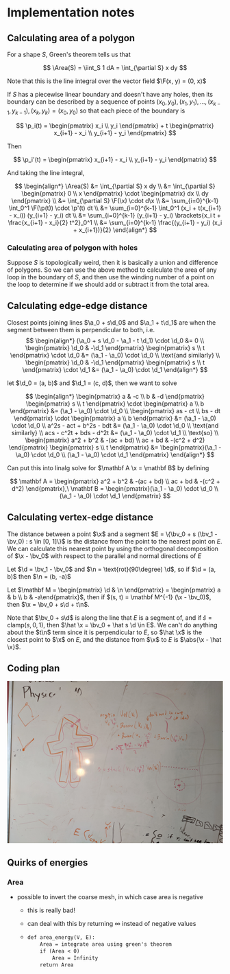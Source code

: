 # Implementation notes

$$
\DeclareMathOperator{\Area}{Area}
\newcommand{\abs}[1]{\left\lvert #1 \right\lvert}
\newcommand{\brackets}[1]{\left[ #1 \right]}
\newcommand{\a}{\mathbf a}
\newcommand{\b}{\mathbf b}
\newcommand{\d}{\mathbf d}
\newcommand{\n}{\mathbf n}
\newcommand{\p}{\mathbf p}
\newcommand{\x}{\mathbf x}
\newcommand{\s}{\mathbf s}
\newcommand{\bv}{\mathbf v}
\newcommand{\F}{\mathbf F}
$$

## Calculating area of a polygon

For a shape $S$, Green's theorem tells us that

$$
\Area(S) = \iint_S 1 dA = \int_{\partial S} x dy
$$

Note that this is the line integral over the vector field $\F(x, y) = (0, x)$

If $S$ has a piecewise linear boundary and doesn't have any holes, then its boundary can be described by a sequence of points $(x_0, y_0), (x_1, y_1), ..., (x_{k-1}, y_{k-1}), (x_k, y_k) = (x_0, y_0)$ so that each piece of the boundary is

$$
\p_i(t) = \begin{pmatrix} x_i \\ y_i \end{pmatrix} + t \begin{pmatrix} x_{i+1} - x_i \\ y_{i+1} - y_i \end{pmatrix}
$$

Then

$$
\p_i'(t) = \begin{pmatrix} x_{i+1} - x_i \\ y_{i+1} - y_i \end{pmatrix}
$$

And taking the line integral,

$$
\begin{align*}
\Area(S) &= \int_{\partial S} x dy \\
&= \int_{\partial S} \begin{pmatrix} 0 \\ x \end{pmatrix} \cdot \begin{pmatrix} dx \\ dy \end{pmatrix} \\
&= \int_{\partial S} \F(\x) \cdot d\x \\
&= \sum_{i=0}^{k-1} \int_0^1 \F(\p(t)) \cdot \p'(t) dt \\
&= \sum_{i=0}^{k-1} \int_0^1 (x_i + t(x_{i+1} - x_i)) (y_{i+1} - y_i) dt \\
&= \sum_{i=0}^{k-1} (y_{i+1} - y_i) \brackets{x_i t + \frac{x_{i+1} - x_i}{2} t^2}_0^1 \\
&= \sum_{i=0}^{k-1} \frac{(y_{i+1} - y_i) (x_i + x_{i+1})}{2}
\end{align*}
$$

### Calculating area of polygon with holes

Suppose $S$ is topologically weird, then it is basically a union and difference of polygons. So we can use the above method to calculate the area of any loop in the boundary of $S$, and then use the winding number of a point on the loop to determine if we should add or subtract it from the total area.

## Calculating edge-edge distance

Closest points joining lines $\a_0 + s\d_0$ and $\a_1 + t\d_1$ are when the segment between them is perpendicular to both, i.e.
$$
\begin{align*}
(\a_0 + s \d_0 - \a_1 - t \d_1) \cdot \d_0 &= 0 \\
\begin{pmatrix} \d_0 & -\d_1 \end{pmatrix} \begin{pmatrix} s \\ t \end{pmatrix} \cdot \d_0 &= (\a_1 - \a_0) \cdot \d_0 \\
\text{and similarly} \\
\begin{pmatrix} \d_0 & -\d_1 \end{pmatrix} \begin{pmatrix} s \\ t \end{pmatrix} \cdot \d_1 &= (\a_1 - \a_0) \cdot \d_1
\end{align*}
$$

let $\d_0 = (a, b)$ and $\d_1 = (c, d)$, then we want to solve

$$
\begin{align*}
\begin{pmatrix} a & -c \\ b & -d \end{pmatrix} \begin{pmatrix} s \\ t \end{pmatrix} \cdot \begin{pmatrix} a \\ b \end{pmatrix} &= (\a_1 - \a_0) \cdot \d_0 \\
\begin{pmatrix} as - ct \\ bs - dt \end{pmatrix} \cdot \begin{pmatrix} a \\ b \end{pmatrix} &= (\a_1 - \a_0) \cdot \d_0 \\
a^2s - act + b^2s - bdt &= (\a_1 - \a_0) \cdot \d_0 \\
\text{and similarly} \\
acs - c^2t + bds - d^2t &= (\a_1 - \a_0) \cdot \d_1 \\
\text{so} \\
\begin{pmatrix} a^2 + b^2 & -(ac + bd) \\ ac + bd & -(c^2 + d^2) \end{pmatrix} \begin{pmatrix} s \\ t \end{pmatrix} &= \begin{pmatrix}(\a_1 - \a_0) \cdot \d_0 \\ (\a_1 - \a_0) \cdot \d_1 \end{pmatrix}
\end{align*}
$$

Can put this into linalg solve for $\mathbf A \x = \mathbf B$ by defining

$$
\mathbf A = \begin{pmatrix} a^2 + b^2 & -(ac + bd) \\ ac + bd & -(c^2 + d^2) \end{pmatrix},\ \mathbf B = \begin{pmatrix}(\a_1 - \a_0) \cdot \d_0 \\ (\a_1 - \a_0) \cdot \d_1 \end{pmatrix}
$$

## Calculating vertex-edge distance

The distance between a point $\x$ and a segment $E = \{\bv_0 + s (\bv_1 - \bv_0) : s \in [0, 1]\}$ is the distance from the point to the nearest point on $E$. We can calculate this nearest point by using the orthogonal decomposition of $\x - \bv_0$ with respect to the parallel and normal directions of $E$

Let $\d = \bv_1 - \bv_0$ and $\n = \text{rot}(90\degree) \d$, so if $\d = (a, b)$ then $\n = (b, -a)$

Let $\mathbf M = \begin{pmatrix} \d & \n \end{pmatrix} = \begin{pmatrix} a & b \\ b & -a\end{pmatrix}$, then if $(s, t) = \mathbf M^{-1} (\x - \bv_0)$, then $\x = \bv_0 + s\d + t\n$.

Note that $\bv_0 + s\d$ is along the line that $E$ is a segment of, and if $\hat s = \text{clamp}(s, 0, 1)$, then $\hat \x = \bv_0 + \hat s \d \in E$. We can't do anything about the $t\n$ term since it is perpendicular to $E$, so $\hat \x$ is the closest point to $\x$ on $E$, and the distance from $\x$ to $E$ is $\abs{\x - \hat \x}$.

## Coding plan

![coding plan](PXL_20221101_140652966.jpg)

## Quirks of energies

### Area

- possible to invert the coarse mesh, in which case area is negative

  - this is really bad!

  - can deal with this by returning $\infty$ instead of negative values

  - ```
    def area_energy(V, E):
        Area = integrate area using green's theorem
        if (Area < 0)
            Area = Infinity
        return Area
    ```
